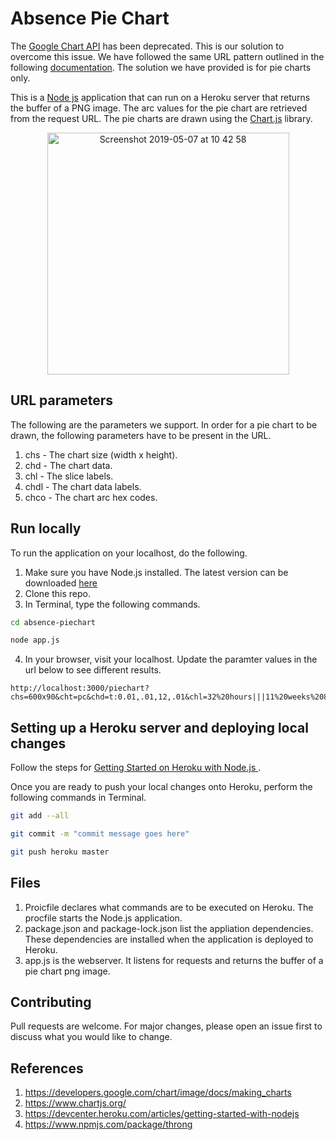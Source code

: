 # Absence Pie Chart

The [Google Chart API](https://developers.google.com/chart/image/docs/making_charts) has been deprecated. This is our solution to overcome this issue. We have followed the same URL pattern outlined in the following [documentation](https://developers.google.com/chart/image/docs/making_charts). The solution we have provided is for pie charts only.

This is a [Node js](https://nodejs.org/en/) application that can run on a Heroku server that returns the buffer of a PNG image. The arc values for the pie chart are retrieved from the request URL. The pie charts are drawn using the [Chart.js](https://www.chartjs.org/) library.

<p align="center">
<img width="387" alt="Screenshot 2019-05-07 at 10 42 58" src="https://user-images.githubusercontent.com/6918585/57290247-ed597d80-70b4-11e9-8ef8-b8e797ff87f6.png">
</p>

## URL parameters
The following are the parameters we support. In order for a pie chart to be drawn, the following parameters have to be present in the URL. 

1. chs - The chart size (width x height).
1. chd - The chart data.
2. chl - The slice labels.
3. chdl - The chart data labels.
4. chco - The chart arc hex codes.

## Run locally
To run the application on your localhost, do the following.

1. Make sure you have Node.js installed. The latest version can be downloaded [here](https://developers.google.com/chart/image/docs/making_charts)
1. Clone this repo.
2. In Terminal, type the following commands.
```bash
cd absence-piechart 
```
```bash
node app.js 
```
4. In your browser, visit your localhost. Update the paramter values in the url below to see different results.
```console
http://localhost:3000/piechart?chs=600x90&cht=pc&chd=t:0.01,.01,12,.01&chl=32%20hours|||11%20weeks%208%20hours&chdl=Pending|Approved|Deducted|Remaining&chco=00FF0066|00FF00|0000FF44|ADD8E6
```

## Setting up a Heroku server and deploying local changes
Follow the steps for [Getting Started on Heroku with Node.js
](https://devcenter.heroku.com/articles/getting-started-with-nodejs).

Once you are ready to push your local changes onto Heroku, perform the following commands in Terminal.
```bash
git add --all
```
```bash
git commit -m "commit message goes here"
```
```bash
git push heroku master
```

## Files
1. Proicfile declares what commands are to be executed on Heroku. The procfile starts the Node.js application.
2. package.json and package-lock.json list the appliation dependencies. These dependencies are installed when the application is deployed to Heroku. 
3. app.js is the webserver. It listens for requests and returns the buffer of a pie chart png image.

## Contributing
Pull requests are welcome. For major changes, please open an issue first to discuss what you would like to change.

## References
1. https://developers.google.com/chart/image/docs/making_charts
2. https://www.chartjs.org/
3. https://devcenter.heroku.com/articles/getting-started-with-nodejs
4. https://www.npmjs.com/package/throng

